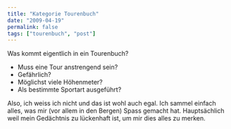 ```yaml
---
title: "Kategorie Tourenbuch"
date: "2009-04-19"
permalink: false
tags: ["tourenbuch", "post"]
---
```


Was kommt eigentlich in ein Tourenbuch?

- Muss eine Tour anstrengend sein?
- Gefährlich?
- Möglichst viele Höhenmeter?
- Als bestimmte Sportart ausgeführt?

Also, ich weiss ich nicht und das ist wohl auch egal. Ich sammel einfach alles, was mir (vor allem in den Bergen) Spass gemacht hat. Hauptsächlich weil mein Gedächtnis zu lückenhaft ist, um mir dies alles zu merken.

